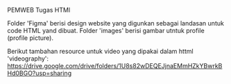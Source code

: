 PEMWEB Tugas HTMl

Folder 'Figma' berisi design website yang digunkan sebagai landasan untuk code HTML yand dibuat.
Folder 'images' berisi gambar utntuk profile (profile picture).

Berikut tambahan resource untuk video yang dipakai dalam httml 'videography':
https://drive.google.com/drive/folders/1U8s82wDEQEJjnaEMmHZkYBwrkBHd0BGO?usp=sharing
